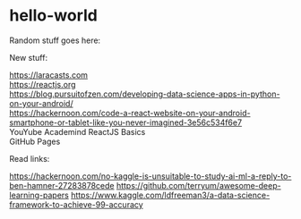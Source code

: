 # hello-world

Random stuff goes here:

New stuff:

https://laracasts.com  
https://reactjs.org  
https://blog.pursuitofzen.com/developing-data-science-apps-in-python-on-your-android/  
https://hackernoon.com/code-a-react-website-on-your-android-smartphone-or-tablet-like-you-never-imagined-3e56c534f6e7  
YouYube Academind ReactJS Basics  
GitHub Pages

Read links:

https://hackernoon.com/no-kaggle-is-unsuitable-to-study-ai-ml-a-reply-to-ben-hamner-27283878cede
https://github.com/terryum/awesome-deep-learning-papers
https://www.kaggle.com/ldfreeman3/a-data-science-framework-to-achieve-99-accuracy

